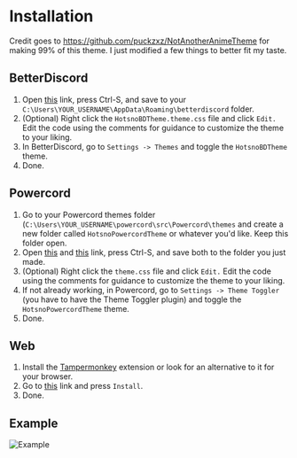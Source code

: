 # Installation

Credit goes to https://github.com/puckzxz/NotAnotherAnimeTheme for making 99% of this theme. I just modified a few things to better fit my taste.

## BetterDiscord

1. Open [this](https://raw.githubusercontent.com/hotsno/hotsno-discord-theme/main/bd/HotsnoBDTheme.theme.css) link, press Ctrl-S, and save to your `C:\Users\YOUR_USERNAME\AppData\Roaming\betterdiscord` folder.
2. (Optional) Right click the `HotsnoBDTheme.theme.css` file and click `Edit.` Edit the code using the comments for guidance to customize the theme to your liking.
3. In BetterDiscord, go to `Settings -> Themes` and toggle the `HotsnoBDTheme` theme.
4. Done.

## Powercord

1. Go to your Powercord themes folder (`C:\Users\YOUR_USERNAME\powercord\src\Powercord\themes` and create a new folder called `HotsnoPowercordTheme` or whatever you'd like. Keep this folder open.
2. Open [this](https://raw.githubusercontent.com/hotsno/hotsno-discord-theme/main/pc/powercord_manifest.json) and [this](https://raw.githubusercontent.com/hotsno/hotsno-discord-theme/main/pc/theme.css) link, press Ctrl-S, and save both to the folder you just made.
3. (Optional) Right click the `theme.css` file and click `Edit.` Edit the code using the comments for guidance to customize the theme to your liking.
4. If not already working, in Powercord, go to `Settings -> Theme Toggler` (you have to have the Theme Toggler plugin) and toggle the `HotsnoPowercordTheme` theme.
5. Done.

## Web

1. Install the [Tampermonkey](https://chrome.google.com/webstore/detail/tampermonkey/dhdgffkkebhmkfjojejmpbldmpobfkfo) extension or look for an alternative to it for your browser.
2. Go to [this](https://greasyfork.org/en/scripts/423600-hotsno-discord-web-theme) link and press `Install`.
3. Done.

## Example
![Example](https://i.imgur.com/CpelXrS.png)
